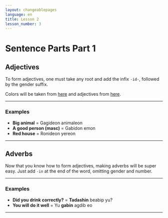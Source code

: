 ```yaml
---
layout: changeablepages
language: en
title: Lesson 2
lesson_number: 3
---
```


# Sentence Parts Part 1

## Adjectives

To form adjectives, one must take any root and add the infix `-id-`, followed by the gender suffix.

Colors will be taken from [here](../../../unit01/lessons/BS03) and adjectives from [here](../../../../docs/vocabulary/#adjectives).

---

### Examples

- **Big animal** = Gagideon animaleon
- **A good person (masc)** = Gabidon emon
- **Red house** = Ronideon yereon

---

## Adverbs

Now that you know how to form adjectives, making adverbs will be super easy. Just add `-in` at the end of the word, omitting gender and number.

---

### Examples

- **Did you drink correctly?** = **Tadashin** beabip yu?
- **You will do it well** = Yu **gabin** agdib eo

---
